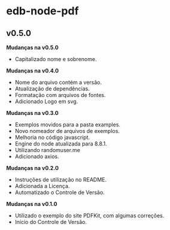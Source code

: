 # edb-node-pdf #
## v0.5.0 ##

**Mudanças na v0.5.0**

- Capitalizado nome e sobrenome.

**Mudanças na v0.4.0**

- Nome do arquivo contém a versão.
- Atualização de dependências.
- Formatação com arquivos de fontes.
- Adicionado Logo em svg.

**Mudanças na v0.3.0**

- Exemplos movidos para a pasta examples.
- Novo nomeador de arquivos de exemplos.
- Melhoria no código javascript.
- Engine do node atualizada para 8.8.1.
- Utilizando randomuser.me
- Adicionado axios.

**Mudanças na v0.2.0**

- Instruções de utilização no README.
- Adicionada a Licença.
- Automatizado o Controle de Versão.

**Mudanças na v0.1.0**

- Utilizado o exemplo do site PDFKit, com algumas correções.
- Início do Controle de Versão.